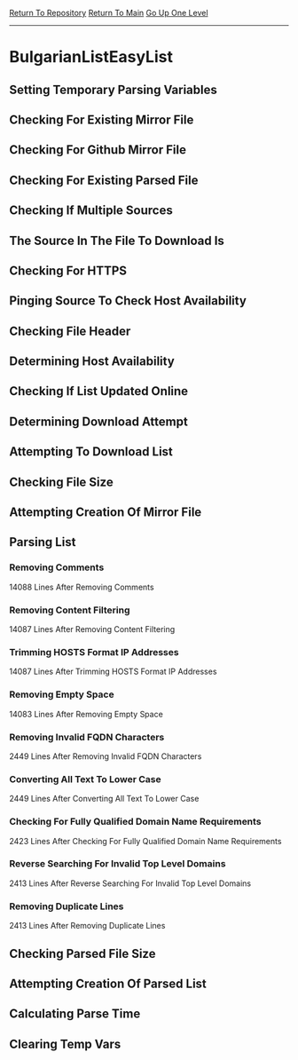 [Return To Repository](https://github.com/deathbybandaid/piholeparser/)
[Return To Main](https://github.com/deathbybandaid/piholeparser/blob/master/RecentRunLogs/Mainlog.md)
[Go Up One Level](https://github.com/deathbybandaid/piholeparser/blob/master/RecentRunLogs/TopLevelScripts/30-Processing-External-Blacklists.md)
____________________________________
# BulgarianListEasyList
## Setting Temporary Parsing Variables
## Checking For Existing Mirror File
## Checking For Github Mirror File
## Checking For Existing Parsed File
## Checking If Multiple Sources
## The Source In The File To Download Is
## Checking For HTTPS
## Pinging Source To Check Host Availability
## Checking File Header
## Determining Host Availability
## Checking If List Updated Online
## Determining Download Attempt
## Attempting To Download List
## Checking File Size
## Attempting Creation Of Mirror File
## Parsing List
### Removing Comments
14088 Lines After Removing Comments
### Removing Content Filtering
14087 Lines After Removing Content Filtering
### Trimming HOSTS Format IP Addresses
14087 Lines After Trimming HOSTS Format IP Addresses
### Removing Empty Space
14083 Lines After Removing Empty Space
### Removing Invalid FQDN Characters
2449 Lines After Removing Invalid FQDN Characters
### Converting All Text To Lower Case
2449 Lines After Converting All Text To Lower Case
### Checking For Fully Qualified Domain Name Requirements
2423 Lines After Checking For Fully Qualified Domain Name Requirements
### Reverse Searching For Invalid Top Level Domains
2413 Lines After Reverse Searching For Invalid Top Level Domains
### Removing Duplicate Lines
2413 Lines After Removing Duplicate Lines
## Checking Parsed File Size
## Attempting Creation Of Parsed List
## Calculating Parse Time
## Clearing Temp Vars
